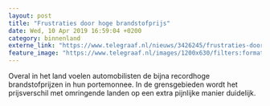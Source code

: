 ```yaml
---
layout: post
title: "Frustraties door hoge brandstofprijs"
date: Wed, 10 Apr 2019 16:59:04 +0200
category: binnenland
externe_link: "https://www.telegraaf.nl/nieuws/3426245/frustraties-door-hoge-brandstofprijs"
feature_image: "https://www.telegraaf.nl/images/1200x630/filters:format(jpeg):quality(80)/cdn-kiosk-api.telegraaf.nl/3a731dd4-5ba1-11e9-9cd4-0217670beecd.jpg"
---
```


<p class="intro">Overal in het land voelen automobilisten de bijna recordhoge brandstofprijzen in hun portemonnee. In de grensgebieden wordt het prijsverschil met omringende landen op een extra pijnlijke manier duidelijk.</p>

